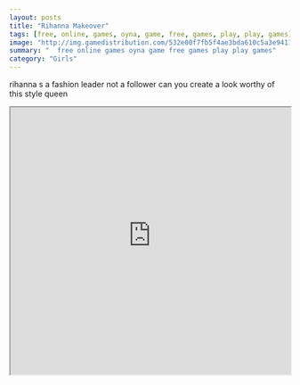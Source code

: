 ```yaml
---
layout: posts
title: "Rihanna Makeover"
tags: [free, online, games, oyna, game, free, games, play, play, games]
image: "http://img.gamedistribution.com/532e00f7fb5f4ae3bda610c5a3e9411e.jpg"
summary: "  free online games oyna game free games play play games"
category: "Girls"
---
```


rihanna s a fashion leader not a follower can you create a look worthy of this style queen

<iframe width="100%" height="480px;" src="http://flash.gamedistribution.com?game=532e00f7fb5f4ae3bda610c5a3e9411e"></iframe>